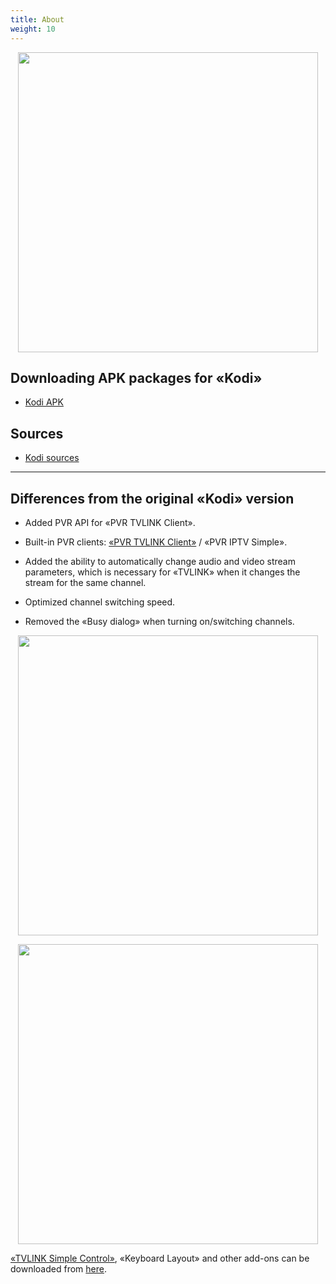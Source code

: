 ```yaml
---
title: About
weight: 10
---
```


<p align="center">
  <a href="/android/01.png"><img src="/android/01.png" width="480"/></a>
</p>

## Downloading APK packages for «Kodi»

+ <a target='_blank' href="https://github.com/AlexELEC/KODI-APK/tree/master">Kodi APK</a>

## Sources

+ <a target='_blank' href="https://github.com/AlexELEC/kodi-android">Kodi sources</a>

---

## Differences from the original «Kodi» version

+ Added PVR API for «PVR TVLINK Client».

+ Built-in PVR clients: [«PVR TVLINK Client»](/docs/tvlink/docs/pvr-tvlink-client/) / «PVR IPTV Simple».

+ Added the ability to automatically change audio and video stream parameters, which is necessary for «TVLINK» when it changes the stream for the same channel.

+ Optimized channel switching speed.

+ Removed the «Busy dialog» when turning on/switching channels.

<p align="center">
  <a href="/android/02.png"><img src="/android/02.png" width="480"/></a>
</p>

<p align="center">
  <a href="/android/03.png"><img src="/android/03.png" width="480"/></a>
</p>

[«TVLINK Simple Control»](/docs/tvlink/docs/tvlink-conrol/), «Keyboard Layout» and other add-ons can be downloaded from <a target='_blank' href="https://github.com/AlexELEC/repo-21/tree/master/Omega/common">here</a>.
